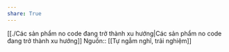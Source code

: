 ```yaml
---
share: True
---
```

[[./Các sản phẩm no code đang trở thành xu hướng|Các sản phẩm no code đang trở thành xu hướng]]
Nguồn:: [[Tự ngẫm nghĩ, trải nghiệm]]
